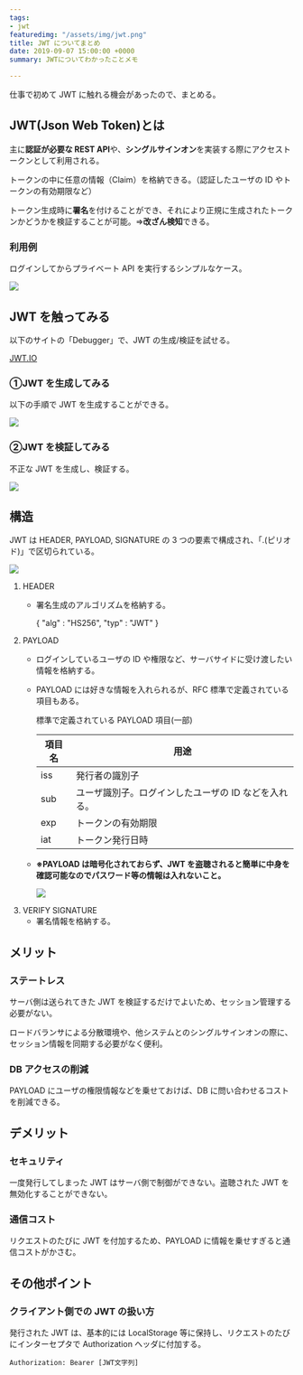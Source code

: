 ```yaml
---
tags:
- jwt
featuredimg: "/assets/img/jwt.png"
title: JWT についてまとめ
date: 2019-09-07 15:00:00 +0000
summary: JWTについてわかったことメモ

---
```

仕事で初めて JWT に触れる機会があったので、まとめる。

## JWT(Json Web Token)とは

主に**認証が必要な REST API**や、**シングルサインオン**を実装する際にアクセストークンとして利用される。

トークンの中に任意の情報（Claim）を格納できる。（認証したユーザの ID やトークンの有効期限など）

トークン生成時に**署名**を付けることができ、それにより正規に生成されたトークンかどうかを検証することが可能。⇒**改ざん検知**できる。

### 利用例

ログインしてからプライベート API を実行するシンプルなケース。

![](/assets/img/jwt-introduction-1-97138c8a-beae-4774-ac49-d038425739e5.png)

## JWT を触ってみる

以下のサイトの「Debugger」で、JWT の生成/検証を試せる。

[JWT.IO](https://jwt.io)

### ①JWT を生成してみる

以下の手順で JWT を生成することができる。

![](/assets/img/jwt-introduction-2-585aa0e0-8479-4f5e-8724-27756f782341.png)

### ②JWT を検証してみる

不正な JWT を生成し、検証する。

![](/assets/img/jwt-introduction-3-91af68e8-f0fd-414f-81c8-94bf85d1525c.png)

## 構造

JWT は HEADER, PAYLOAD, SIGNATURE の 3 つの要素で構成され、「.(ピリオド)」で区切られている。

![](/assets/img/jwt-introduction-4-6d8dce6d-e682-414b-9330-d5d074cd301e.png)

1. HEADER
   * 署名生成のアルゴリズムを格納する。

     {
     "alg" : "HS256",
     "typ" : "JWT"
     }
2. PAYLOAD
   * ログインしているユーザの ID や権限など、サーバサイドに受け渡したい情報を格納する。
   * PAYLOAD には好きな情報を入れられるが、RFC 標準で定義されている項目もある。

     標準で定義されている PAYLOAD 項目(一部)

     | 項目名 | 用途 |
     | --- | --- |
     | iss | 発行者の識別子 |
     | sub | ユーザ識別子。ログインしたユーザの ID などを入れる。 |
     | exp | トークンの有効期限 |
     | iat | トークン発行日時 |
   * **※PAYLOAD は暗号化されておらず、JWT を盗聴されると簡単に中身を確認可能なのでパスワード等の情報は入れないこと。**

     ![](/assets/img/jwt-introduction-4-79083ea9-7059-426a-81c4-2976ea7f9742.png)
3. VERIFY SIGNATURE
   * 署名情報を格納する。

## メリット

### ステートレス

サーバ側は送られてきた JWT を検証するだけでよいため、セッション管理する必要がない。

ロードバランサによる分散環境や、他システムとのシングルサインオンの際に、セッション情報を同期する必要がなく便利。

### DB アクセスの削減

PAYLOAD にユーザの権限情報などを乗せておけば、DB に問い合わせるコストを削減できる。

## デメリット

### セキュリティ

一度発行してしまった JWT はサーバ側で制御ができない。盗聴された JWT を無効化することができない。

### 通信コスト

リクエストのたびに JWT を付加するため、PAYLOAD に情報を乗せすぎると通信コストがかさむ。

## その他ポイント

### クライアント側での JWT の扱い方

発行された JWT は、基本的には LocalStorage 等に保持し、リクエストのたびにインターセプタで Authorization ヘッダに付加する。

`Authorization: Bearer [JWT文字列]`
